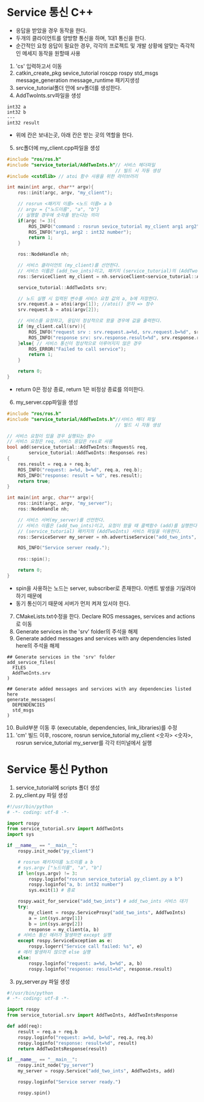 # Service 통신 C++
* 응답을 받았을 경우 동작을 한다.
* 두개의 클라이언트를 양방향 통신을 하며, 1대1 통신을 한다.
* 순간적인 요청 응답이 필요한 경우, 각각의 프로젝트 및 개발 상황에 알맞는 즉각적인 메세지 동작을 원할때 사용

1. 'cs' 입력하고서 이동
2. catkin_create_pkg sevice_tutorial roscpp rospy std_msgs message_generation message_runtime 패키지생성
3. service_tutorial폴더 안에 srv폴더를 생성한다.
4. AddTwoInts.srv파일을 생성

```
int32 a
int32 b
---
int32 result
```

* 위에 칸은 보내는곳, 아래 칸은 받는 곳의 역할을 한다.
5. src폴더에 my_client.cpp파일을 생성

```cpp
#include "ros/ros.h"
#include "service_tutorial/AddTwoInts.h"// 서비스 헤더파일
                                        // 빌드 시 자동 생성
#include <cstdlib> // atoi 함수 사용을 위한 라이브러리

int main(int argc, char** argv){
    ros::init(argc, argv, "my_client");

    // rosrun <패키지 이름> <노드 이름> a b
    // argv = {"노드이름", "a", "b"}
    // 실행할 경우에 숫자를 받는다는 의미
    if(argc != 3){
        ROS_INFO("command : rosrun sevice_tutorial my_client arg1 arg2");
        ROS_INFO("arg1, arg2 : int32 number");
        return 1;
    }

    ros::NodeHandle nh;

    // 서비스 클라이언트 (my_client)를 선언한다.
    // 서비스 이름은 (add_two_ints)이고, 패키지 (service_tutorial)의 (AddTwoInts) 서비스 파일을 사용한다.
    ros::ServiceClient my_client = nh.serviceClient<service_tutorial::AddTwoInts>("add_two_ints");

    service_tutorial::AddTwoInts srv;

    // 노드 실행 시 입력된 변수를 서비스 요청 값의 a, b에 저장한다.
    srv.request.a = atoi(argv[1]); //atoi() 문자 => 정수
    srv.request.b = atoi(argv[2]);

    // 서비스를 요청하고, 응답이 정상적으로 왔을 경우에 값을 출력한다.
    if (my_client.call(srv)){
        ROS_INFO("request srv : srv.request.a=%d, srv.request.b=%d", srv.request.a, srv.request.b);
        ROS_INFO("response srv: srv.response.result=%d", srv.response.result);
    }else{ // 서비스 통신이 정상적으로 이루어지지 않은 경우
        ROS_ERROR("Failed to call service");
        return 1;
    }

    return 0;
}
```
* return 0은 정상 종료, return 1은 비정상 종료를 의미한다.
6. my_server.cpp파일을 생성

```cpp
#include "ros/ros.h"
#include "service_tutorial/AddTwoInts.h"//서비스 헤더 파일
                                        // 빌드 시 자동 생성

// 서비스 요청이 있을 경우 실행되는 함수
// 서비스 요청은 req, 서비스 응답은 res로 사용
bool add(service_tutorial::AddTwoInts::Request& req,
        service_tutorial::AddTwoInts::Response& res)
{
    res.result = req.a + req.b;
    ROS_INFO("request: a=%d, b=%d", req.a, req.b);
    ROS_INFO("response: result = %d", res.result);
    return true;
}

int main(int argc, char** argv){
    ros::init(argc, argv, "my_server");
    ros::NodeHandle nh;

    // 서비스 서버(my_server)를 선언한다.
    // 서비스 이름은 (add_two_ints)이고, 요청이 왔을 때 콜백함수 (add)를 실행한다.
    // (service_tutorial) 패키지의 (AddTwoInts) 서비스 파일을 이용한다.
    ros::ServiceServer my_server = nh.advertiseService("add_two_ints", add);

    ROS_INFO("Service server ready.");
    
    ros::spin();

    return 0;
}
```

* spin을 사용하는 노드는 server, subscriber로 존재한다. 이벤트 발생을 기달려야 하기 때문에
* 동기 통신이기 때문에 서버가 먼저 켜져 있서야 한다.
7. CMakeLists.txt수정을 한다. Declare ROS messages, services and actions로 이동
8. Generate services in the 'srv' folder의 주석을 해제
9. Generate added messages and services with any dependencies listed here의 주석을 해제

```
## Generate services in the 'srv' folder
add_service_files(
  FILES
  AddTwoInts.srv
)

## Generate added messages and services with any dependencies listed here
generate_messages(
  DEPENDENCIES
  std_msgs
)
```

10. Build부분 이동 후 (executable, dependencies, link_libraries)를 수정
11. 'cm' 빌드 이후, roscore, rosrun service_tutorial my_client <숫자> <숫자>, rosrun service_tutorial my_server를 각각 터미널에서 실행

# Service 통신 Python
1. service_tutorial에 scripts 폴더 생성
2. py_client.py 파일 생성
```py
#!/usr/bin/python
# -*- coding: utf-8 -*-

import rospy
from service_tutorial.srv import AddTwoInts
import sys

if __name__ == "__main__":
    rospy.init_node("py_client")

    # rosrun 패키지이름 노드이름 a b
    # sys.argv ["노드이름", "a", "b"]
    if len(sys.argv) != 3:
        rospy.loginfo("rosrun service_tutorial py_client.py a b")
        rospy.loginfo("a, b: int32 number")
        sys.exit(1) # 종료

    rospy.wait_for_service("add_two_ints") # add_two_ints 서비스 대기
    try:
        my_client = rospy.ServiceProxy("add_two_ints", AddTwoInts)
        a = int(sys.argv[1])
        b = int(sys.argv[2])
        response = my_client(a, b)
    # 서비스 통신 에러가 발생하면 except 실행
    except rospy.ServiceException as e:
        rospy.logerr("Service call failed: %s", e)
    # 에러 발생하지 않으면 else 실행
    else:
        rospy.loginfo("request: a=%d, b=%d", a, b)
        rospy.loginfo("response: result=%d", response.result)
```
3. py_server.py 파일 생성
```py
#!/usr/bin/python
# -*- coding: utf-8 -*-

import rospy
from service_tutorial.srv import AddTwoInts, AddTwoIntsResponse

def add(req):
    result = req.a + req.b
    rospy.loginfo("request: a=%d, b=%d", req.a, req.b)
    rospy.loginfo("response: result=%d", result)
    return AddTwoIntsResponse(result)

if __name__ == "__main__":
    rospy.init_node("py_server")
    my_server = rospy.Service("add_two_ints", AddTwoInts, add)

    rospy.loginfo("Service server ready.")

    rospy.spin()
```
